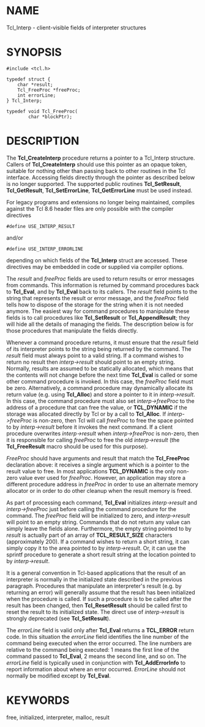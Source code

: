 # NAME

Tcl_Interp - client-visible fields of interpreter structures

# SYNOPSIS

    #include <tcl.h>

    typedef struct {
        char *result;
        Tcl_FreeProc *freeProc;
        int errorLine;
    } Tcl_Interp;

    typedef void Tcl_FreeProc(
            char *blockPtr);

# DESCRIPTION

The **Tcl_CreateInterp** procedure returns a pointer to a Tcl_Interp
structure. Callers of **Tcl_CreateInterp** should use this pointer as an
opaque token, suitable for nothing other than passing back to other
routines in the Tcl interface. Accessing fields directly through the
pointer as described below is no longer supported. The supported public
routines **Tcl_SetResult**, **Tcl_GetResult**, **Tcl_SetErrorLine**,
**Tcl_GetErrorLine** must be used instead.

For legacy programs and extensions no longer being maintained, compiles
against the Tcl 8.6 header files are only possible with the compiler
directives

    #define USE_INTERP_RESULT

and/or

    #define USE_INTERP_ERRORLINE

depending on which fields of the **Tcl_Interp** struct are accessed.
These directives may be embedded in code or supplied via compiler
options.

The *result* and *freeProc* fields are used to return results or error
messages from commands. This information is returned by command
procedures back to **Tcl_Eval**, and by **Tcl_Eval** back to its
callers. The *result* field points to the string that represents the
result or error message, and the *freeProc* field tells how to dispose
of the storage for the string when it is not needed anymore. The easiest
way for command procedures to manipulate these fields is to call
procedures like **Tcl_SetResult** or **Tcl_AppendResult**; they will
hide all the details of managing the fields. The description below is
for those procedures that manipulate the fields directly.

Whenever a command procedure returns, it must ensure that the *result*
field of its interpreter points to the string being returned by the
command. The *result* field must always point to a valid string. If a
command wishes to return no result then *interp-\>result* should point
to an empty string. Normally, results are assumed to be statically
allocated, which means that the contents will not change before the next
time **Tcl_Eval** is called or some other command procedure is invoked.
In this case, the *freeProc* field must be zero. Alternatively, a
command procedure may dynamically allocate its return value (e.g. using
**Tcl_Alloc**) and store a pointer to it in *interp-\>result*. In this
case, the command procedure must also set *interp-\>freeProc* to the
address of a procedure that can free the value, or **TCL_DYNAMIC** if
the storage was allocated directly by Tcl or by a call to **Tcl_Alloc**.
If *interp-\>freeProc* is non-zero, then Tcl will call *freeProc* to
free the space pointed to by *interp-\>result* before it invokes the
next command. If a client procedure overwrites *interp-\>result* when
*interp-\>freeProc* is non-zero, then it is responsible for calling
*freeProc* to free the old *interp-\>result* (the **Tcl_FreeResult**
macro should be used for this purpose).

*FreeProc* should have arguments and result that match the
**Tcl_FreeProc** declaration above: it receives a single argument which
is a pointer to the result value to free. In most applications
**TCL_DYNAMIC** is the only non-zero value ever used for *freeProc*.
However, an application may store a different procedure address in
*freeProc* in order to use an alternate memory allocator or in order to
do other cleanup when the result memory is freed.

As part of processing each command, **Tcl_Eval** initializes
*interp-\>result* and *interp-\>freeProc* just before calling the
command procedure for the command. The *freeProc* field will be
initialized to zero, and *interp-\>result* will point to an empty
string. Commands that do not return any value can simply leave the
fields alone. Furthermore, the empty string pointed to by *result* is
actually part of an array of **TCL_RESULT_SIZE** characters
(approximately 200). If a command wishes to return a short string, it
can simply copy it to the area pointed to by *interp-\>result*. Or, it
can use the sprintf procedure to generate a short result string at the
location pointed to by *interp-\>result*.

It is a general convention in Tcl-based applications that the result of
an interpreter is normally in the initialized state described in the
previous paragraph. Procedures that manipulate an interpreter\'s result
(e.g. by returning an error) will generally assume that the result has
been initialized when the procedure is called. If such a procedure is to
be called after the result has been changed, then **Tcl_ResetResult**
should be called first to reset the result to its initialized state. The
direct use of *interp-\>result* is strongly deprecated (see
**Tcl_SetResult**).

The *errorLine* field is valid only after **Tcl_Eval** returns a
**TCL_ERROR** return code. In this situation the *errorLine* field
identifies the line number of the command being executed when the error
occurred. The line numbers are relative to the command being executed: 1
means the first line of the command passed to **Tcl_Eval**, 2 means the
second line, and so on. The *errorLine* field is typically used in
conjunction with **Tcl_AddErrorInfo** to report information about where
an error occurred. *ErrorLine* should not normally be modified except by
**Tcl_Eval**.

# KEYWORDS

free, initialized, interpreter, malloc, result
